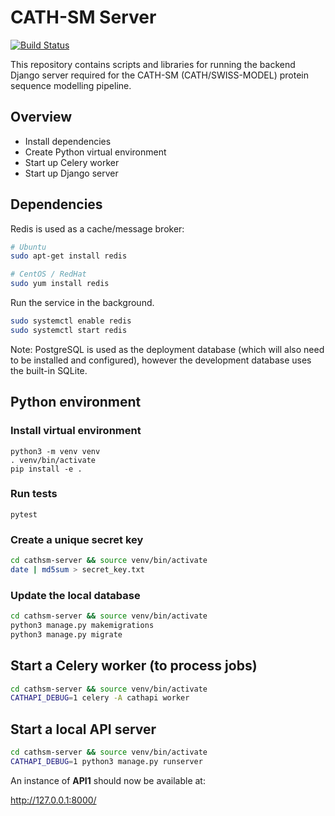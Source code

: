 
# CATH-SM Server

[![Build Status](https://travis-ci.com/CATH-SWISSMODEL/cath-swissmodel-api.svg?branch=master)](https://travis-ci.com/CATH-SWISSMODEL/cath-server)

This repository contains scripts and libraries for running the backend Django server
required for the CATH-SM (CATH/SWISS-MODEL) protein sequence modelling pipeline.

## Overview

* Install dependencies
* Create Python virtual environment
* Start up Celery worker
* Start up Django server

## Dependencies

Redis is used as a cache/message broker:

```sh
# Ubuntu
sudo apt-get install redis

# CentOS / RedHat
sudo yum install redis
```

Run the service in the background.

```sh
sudo systemctl enable redis
sudo systemctl start redis
```

Note: PostgreSQL is used as the deployment database (which will also need to be installed and configured), however the development database uses the built-in SQLite.

## Python environment

### Install virtual environment

```
python3 -m venv venv
. venv/bin/activate
pip install -e .
```

### Run tests

```
pytest
```

### Create a unique secret key

```sh
cd cathsm-server && source venv/bin/activate
date | md5sum > secret_key.txt
```

### Update the local database

```sh
cd cathsm-server && source venv/bin/activate
python3 manage.py makemigrations
python3 manage.py migrate
```

## Start a Celery worker (to process jobs)

```sh
cd cathsm-server && source venv/bin/activate
CATHAPI_DEBUG=1 celery -A cathapi worker
```

## Start a local API server

```sh
cd cathsm-server && source venv/bin/activate
CATHAPI_DEBUG=1 python3 manage.py runserver
```

An instance of **API1** should now be available at:

http://127.0.0.1:8000/
